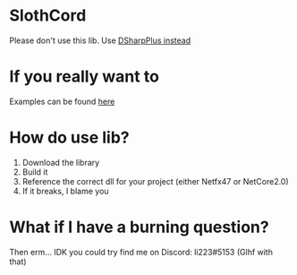 # SlothCord
Please don't use this lib. Use [DSharpPlus instead](https://www.github.com/DSharpPlus/DSharpPlus)

# If you really want to
Examples can be found [here](https://github.com/li223/SlothCord-Examples)

# How do use lib?
1) Download the library
2) Build it
3) Reference the correct dll for your project (either Netfx47 or NetCore2.0)
4) If it breaks, I blame you

# What if I have a burning question?
Then erm... IDK you could try find me on Discord: li223#5153 (Glhf with that)
